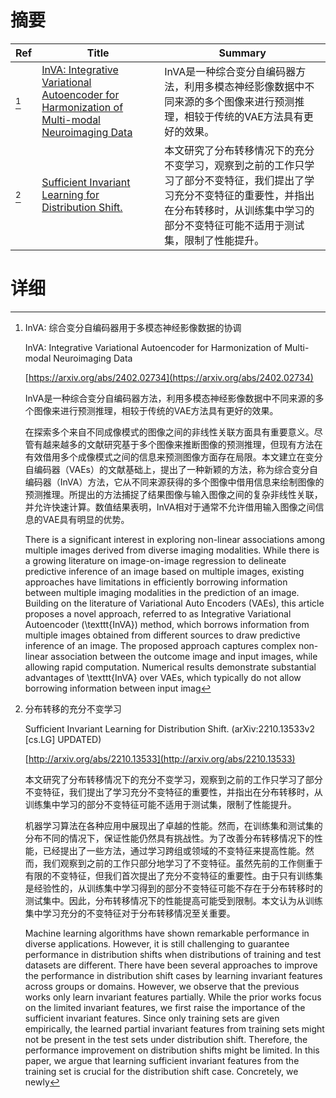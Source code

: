 # 摘要

| Ref | Title | Summary |
| --- | --- | --- |
| [^1] | [InVA: Integrative Variational Autoencoder for Harmonization of Multi-modal Neuroimaging Data](https://arxiv.org/abs/2402.02734) | InVA是一种综合变分自编码器方法，利用多模态神经影像数据中不同来源的多个图像来进行预测推理，相较于传统的VAE方法具有更好的效果。 |
| [^2] | [Sufficient Invariant Learning for Distribution Shift.](http://arxiv.org/abs/2210.13533) | 本文研究了分布转移情况下的充分不变学习，观察到之前的工作只学习了部分不变特征，我们提出了学习充分不变特征的重要性，并指出在分布转移时，从训练集中学习的部分不变特征可能不适用于测试集，限制了性能提升。 |

# 详细

[^1]: InVA: 综合变分自编码器用于多模态神经影像数据的协调

    InVA: Integrative Variational Autoencoder for Harmonization of Multi-modal Neuroimaging Data

    [https://arxiv.org/abs/2402.02734](https://arxiv.org/abs/2402.02734)

    InVA是一种综合变分自编码器方法，利用多模态神经影像数据中不同来源的多个图像来进行预测推理，相较于传统的VAE方法具有更好的效果。

    

    在探索多个来自不同成像模式的图像之间的非线性关联方面具有重要意义。尽管有越来越多的文献研究基于多个图像来推断图像的预测推理，但现有方法在有效借用多个成像模式之间的信息来预测图像方面存在局限。本文建立在变分自编码器（VAEs）的文献基础上，提出了一种新颖的方法，称为综合变分自编码器（InVA）方法，它从不同来源获得的多个图像中借用信息来绘制图像的预测推理。所提出的方法捕捉了结果图像与输入图像之间的复杂非线性关联，并允许快速计算。数值结果表明，InVA相对于通常不允许借用输入图像之间信息的VAE具有明显的优势。

    There is a significant interest in exploring non-linear associations among multiple images derived from diverse imaging modalities. While there is a growing literature on image-on-image regression to delineate predictive inference of an image based on multiple images, existing approaches have limitations in efficiently borrowing information between multiple imaging modalities in the prediction of an image. Building on the literature of Variational Auto Encoders (VAEs), this article proposes a novel approach, referred to as Integrative Variational Autoencoder (\texttt{InVA}) method, which borrows information from multiple images obtained from different sources to draw predictive inference of an image. The proposed approach captures complex non-linear association between the outcome image and input images, while allowing rapid computation. Numerical results demonstrate substantial advantages of \texttt{InVA} over VAEs, which typically do not allow borrowing information between input imag
    
[^2]: 分布转移的充分不变学习

    Sufficient Invariant Learning for Distribution Shift. (arXiv:2210.13533v2 [cs.LG] UPDATED)

    [http://arxiv.org/abs/2210.13533](http://arxiv.org/abs/2210.13533)

    本文研究了分布转移情况下的充分不变学习，观察到之前的工作只学习了部分不变特征，我们提出了学习充分不变特征的重要性，并指出在分布转移时，从训练集中学习的部分不变特征可能不适用于测试集，限制了性能提升。

    

    机器学习算法在各种应用中展现出了卓越的性能。然而，在训练集和测试集的分布不同的情况下，保证性能仍然具有挑战性。为了改善分布转移情况下的性能，已经提出了一些方法，通过学习跨组或领域的不变特征来提高性能。然而，我们观察到之前的工作只部分地学习了不变特征。虽然先前的工作侧重于有限的不变特征，但我们首次提出了充分不变特征的重要性。由于只有训练集是经验性的，从训练集中学习得到的部分不变特征可能不存在于分布转移时的测试集中。因此，分布转移情况下的性能提高可能受到限制。本文认为从训练集中学习充分的不变特征对于分布转移情况至关重要。

    Machine learning algorithms have shown remarkable performance in diverse applications. However, it is still challenging to guarantee performance in distribution shifts when distributions of training and test datasets are different. There have been several approaches to improve the performance in distribution shift cases by learning invariant features across groups or domains. However, we observe that the previous works only learn invariant features partially. While the prior works focus on the limited invariant features, we first raise the importance of the sufficient invariant features. Since only training sets are given empirically, the learned partial invariant features from training sets might not be present in the test sets under distribution shift. Therefore, the performance improvement on distribution shifts might be limited. In this paper, we argue that learning sufficient invariant features from the training set is crucial for the distribution shift case. Concretely, we newly 
    

